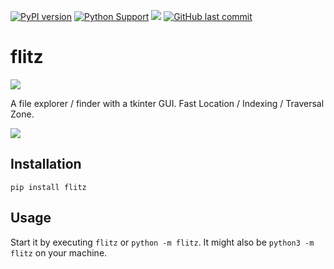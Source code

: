 [![PyPI version](https://badge.fury.io/py/flitz.svg)](https://badge.fury.io/py/flitz)
[![Python Support](https://img.shields.io/pypi/pyversions/flitz.svg)](https://pypi.org/project/flitz/)
[![](https://img.shields.io/badge/-documentation-green)](https://flitz.readthedocs.io/en/latest/)
[![GitHub last commit](https://img.shields.io/github/last-commit/MartinThoma/flitz)](https://github.com/MartinThoma/flitz)

# flitz

![](docs/icon.png)

A file explorer / finder with a tkinter GUI. Fast Location / Indexing / Traversal Zone.

![](docs/_static/flitz.png)

## Installation

```
pip install flitz
```

## Usage

Start it by executing `flitz` or `python -m flitz`.
It might also be `python3 -m flitz` on your machine.
